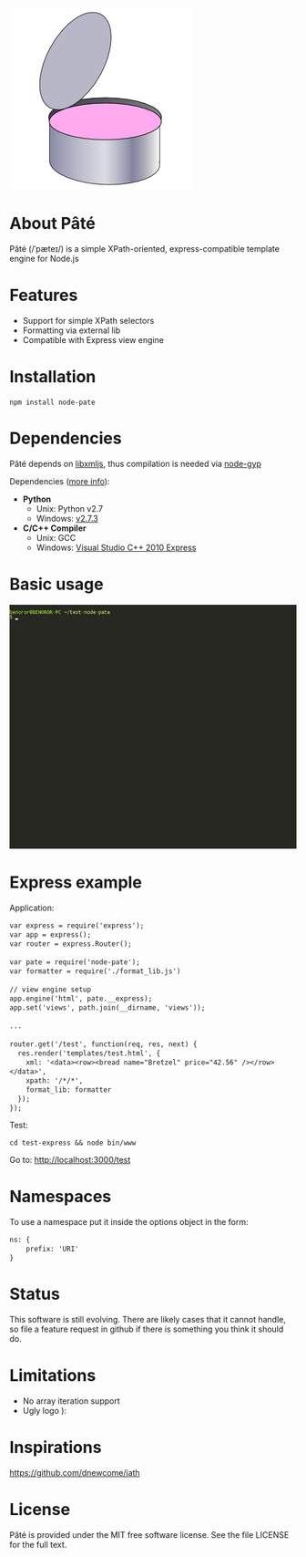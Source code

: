 ![logo](https://raw.githubusercontent.com/benoror/node-pate/master/resources/logo.png)

# About Pâté

Pâté (/ˈpæteɪ/) is a simple XPath-oriented, express-compatible template engine for Node.js

# Features

- Support for simple XPath selectors
- Formatting via external lib
- Compatible with Express view engine

# Installation

    npm install node-pate

# Dependencies

Pâté depends on [libxmljs](https://github.com/polotek/libxmljs), thus compilation is needed via [node-gyp](https://github.com/TooTallNate/node-gyp)

Dependencies ([more info](https://github.com/TooTallNate/node-gyp#installation)):
- **Python**
    - Unix: Python v2.7
    - Windows: [v2.7.3](http://www.python.org/download/releases/2.7.3#download)
- **C/C++ Compiler**
    - Unix: GCC
    - Windows: [Visual Studio C++ 2010 Express](http://go.microsoft.com/?linkid=9709949)

# Basic usage

![gifcast](https://raw.githubusercontent.com/benoror/node-pate/master/resources/node-pate-0.0.5.gif)

# Express example

Application:

    var express = require('express');
    var app = express();
    var router = express.Router();

    var pate = require('node-pate');
    var formatter = require('./format_lib.js')

    // view engine setup
    app.engine('html', pate.__express);
    app.set('views', path.join(__dirname, 'views'));

    ...

    router.get('/test', function(req, res, next) {
      res.render('templates/test.html', {
        xml: '<data><row><bread name="Bretzel" price="42.56" /></row></data>',
        xpath: '/*/*',
        format_lib: formatter
      });
    });

Test:

    cd test-express && node bin/www

Go to: <http://localhost:3000/test>

# Namespaces

To use a namespace put it inside the options object in the form:

    ns: {
        prefix: 'URI'
    }

# Status

This software is still evolving. There are likely cases that it cannot handle, so file a feature request in github if there is something you think it should do.

# Limitations

- No array iteration support
- Ugly logo ):

# Inspirations

https://github.com/dnewcome/jath

# License

Pâté is provided under the MIT free software license. See the file LICENSE for the full text.